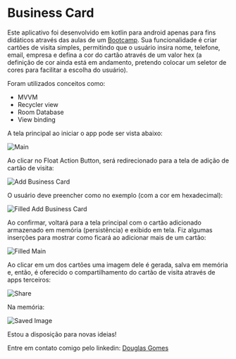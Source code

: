 # Business Card

Este aplicativo foi desenvolvido em kotlin para android apenas para fins didáticos através das aulas de um [Bootcamp](https://web.digitalinnovation.one/track/inter-android-developer?tab=path). Sua funcionalidade é criar cartões de visita simples, permitindo que o usuário insira nome, telefone, email, empresa e defina a cor do cartão através de um valor hex (a definição de cor ainda está em andamento, pretendo colocar um seletor de cores para facilitar a escolha do usuário).

Foram utilizados conceitos como:

* MVVM
* Recycler view
* Room Database
* View binding

A tela principal ao iniciar o app pode ser vista abaixo:

![Main](https://github.com/douguizilla/BusinessCard/blob/master/appscreenshots/main.png)

Ao clicar no Float Action Button, será redirecionado para a tela de adição de cartão de visita:

![Add Business Card](https://github.com/douguizilla/BusinessCard/blob/master/appscreenshots/addCard.png)

O usuário deve preencher como no exemplo (com a cor em hexadecimal):

![Filled Add Business Card](https://github.com/douguizilla/BusinessCard/blob/master/appscreenshots/filledAddCard.png)

Ao confirmar, voltará para a tela principal com o cartão adicionado armazenado em memória (persistência) e exibido em tela. Fiz algumas inserções para mostrar como ficará ao adicionar mais de um cartão:

![Filled Main](https://github.com/douguizilla/BusinessCard/blob/master/appscreenshots/filledMain.png)

Ao clicar em um dos cartões uma imagem dele é gerada, salva em memória e, então, é oferecido o compartilhamento do cartão de visita através de apps terceiros:

![Share](https://github.com/douguizilla/BusinessCard/blob/master/appscreenshots/share.png)

Na memória:

![Saved Image](https://github.com/douguizilla/BusinessCard/blob/master/appscreenshots/savedImage.png)

Estou a disposição para novas ideias!

Entre em contato comigo pelo linkedin: [Douglas Gomes](https://www.linkedin.com/in/douglasgomesdepaula/)
